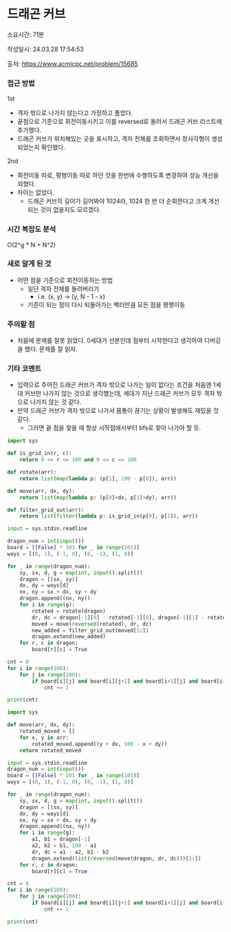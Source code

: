# 드래곤 커브

소요시간: 71분

작성일시: 24.03.28 17:54:53

출처: https://www.acmicpc.net/problem/15685

### 접근 방법
1st
- 격자 밖으로 나가지 않는다고 가정하고 풀었다.
- 끝점으로 기준으로 회전이동시키고 이를 reversed로 돌려서 드래곤 커브 리스트에 추가했다.
- 드래곤 커브가 위치해있는 곳을 표시하고, 격자 전체를 조회하면서 정사각형이 생성되었는지 확인했다.

2nd
- 회전이동 따로, 평행이동 따로 하던 것을 한번에 수행하도록 변경하여 성능 개선을 꾀했다.
- 차이는 없었다.
  - 드래곤 커브의 길이가 길어봐야 1024라, 1024 한 번 더 순회한다고 크게 개선되는 것이 없을지도 모르겠다.

### 시간 복잡도 분석
O(2^g * N + N^2)

### 새로 알게 된 것
- 어떤 점을 기준으로 회전이동하는 방법
  - 일단 격자 전체를 돌려버리기
    - i.e. (x, y) -> (y, N - 1 - x)
  - 기준이 되는 점이 다시 되돌아가는 벡터만큼 모든 점을 평행이동

### 주의할 점
- 처음에 문제를 잘못 읽었다. 0세대가 선분인데 점부터 시작한다고 생각하여 디버깅을 했다. 문제를 잘 읽자.

### 기타 코멘트
- 입력으로 주어진 드래곤 커브가 격자 밖으로 나가는 일이 없다는 조건을 처음엔 1세대 커브만 나가지 않는 것으로 생각했는데, 세대가 지난 드래곤 커브가 모두 격자 밖으로 나가지 않는 것 같다.
- 만약 드래곤 커브가 격자 밖으로 나가서 몸통이 끊기는 상황이 발생해도 재밌을 것 같다.
  - 그러면 끝 점을 찾을 때 항상 시작점에서부터 bfs로 찾아 나가야 할 듯.

```python
import sys

def is_grid_in(r, c):
    return 0 <= r <= 100 and 0 <= c <= 100

def rotate(arr):
    return list(map(lambda p: (p[1], 100 - p[0]), arr))

def move(arr, dx, dy):
    return list(map(lambda p: (p[0]+dx, p[1]+dy), arr))

def filter_grid_out(arr):
    return list(filter(lambda p: is_grid_in(p[0], p[1]), arr))

input = sys.stdin.readline

dragon_num = int(input())
board = [[False] * 101 for _ in range(101)]
ways = [(0, 1), (-1, 0), (0, -1), (1, 0)]

for _ in range(dragon_num):
    sy, sx, d, g = map(int, input().split())
    dragon = [(sx, sy)]
    dx, dy = ways[d]
    nx, ny = sx + dx, sy + dy
    dragon.append((nx, ny))
    for i in range(g):
        rotated = rotate(dragon)
        dr, dc = dragon[-1][0] - rotated[-1][0], dragon[-1][1] - rotated[-1][1]
        moved = move(reversed(rotated), dr, dc)
        new_added = filter_grid_out(moved[1:])
        dragon.extend(new_added)
    for r, c in dragon:
        board[r][c] = True

cnt = 0
for i in range(100):
    for j in range(100):
        if board[i][j] and board[i][j+1] and board[i+1][j] and board[i+1][j+1]:
            cnt += 1

print(cnt)
```
```python
import sys

def move(arr, dx, dy):
    rotated_moved = []
    for x, y in arr:
        rotated_moved.append((y + dx, 100 - x + dy))
    return rotated_moved

input = sys.stdin.readline
dragon_num = int(input())
board = [[False] * 101 for _ in range(101)]
ways = [(0, 1), (-1, 0), (0, -1), (1, 0)]

for _ in range(dragon_num):
    sy, sx, d, g = map(int, input().split())
    dragon = [(sx, sy)]
    dx, dy = ways[d]
    nx, ny = sx + dx, sy + dy
    dragon.append((nx, ny))
    for i in range(g):
        a1, b1 = dragon[-1]
        a2, b2 = b1, 100 - a1
        dr, dc = a1 - a2, b1 - b2
        dragon.extend(list(reversed(move(dragon, dr, dc)))[1:])
    for r, c in dragon:
        board[r][c] = True

cnt = 0
for i in range(100):
    for j in range(100):
        if board[i][j] and board[i][j+1] and board[i+1][j] and board[i+1][j+1]:
            cnt += 1

print(cnt)
```
